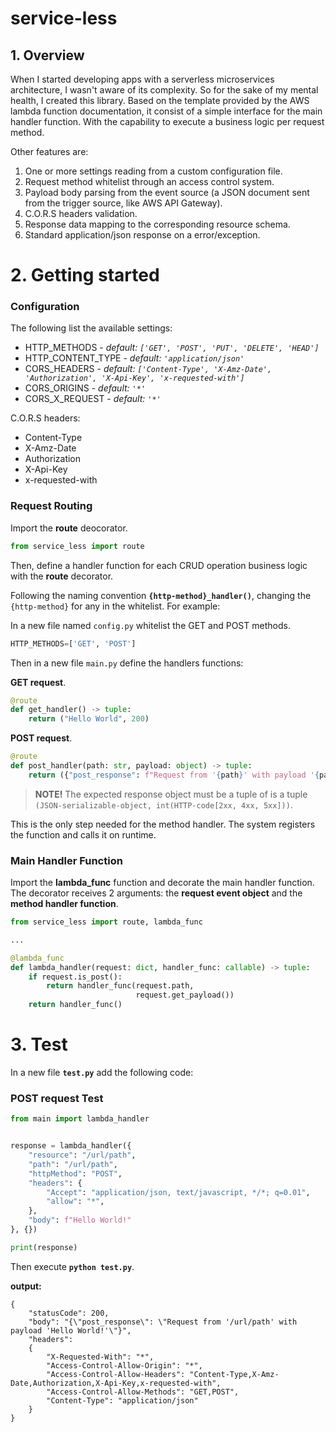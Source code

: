 # service-less

## 1. Overview

When I started developing apps with a serverless microservices architecture, I wasn't aware of its complexity.  So for the sake of my mental health, I created this library. Based on the template provided by the AWS lambda function documentation, it consist of a simple interface for the main handler function. With the capability to execute a business logic per request method.

Other features are:

1. One or more settings reading from a custom configuration file.
2. Request method whitelist through an access control system.
3. Payload body parsing from the event source (a JSON document sent from the trigger source, like AWS API Gateway).
4. C.O.R.S headers validation.
5. Response data mapping to the corresponding resource schema.
6. Standard application/json response on a error/exception.

# 2. Getting started

### Configuration

The following list the available settings:

- HTTP_METHODS - _default: `['GET', 'POST', 'PUT', 'DELETE', 'HEAD']`_
- HTTP_CONTENT_TYPE - _default: `'application/json'`_
- CORS_HEADERS - _default: `['Content-Type', 'X-Amz-Date', 'Authorization', 'X-Api-Key', 'x-requested-with']`_
- CORS_ORIGINS - _default: `'*'`_
- CORS_X_REQUEST - _default: `'*'`_

C.O.R.S headers:

- Content-Type
- X-Amz-Date
- Authorization
- X-Api-Key
- x-requested-with

### Request Routing

Import the __route__ deocorator.

```python
from service_less import route
```

Then, define a handler function for each CRUD operation business logic with the __route__ decorator.

Following the naming convention __`{http-method}_handler()`__, changing the `{http-method}` for any in the whitelist. For example:

In a new file named `config.py` whitelist the GET and POST methods.

```python
HTTP_METHODS=['GET', 'POST']
```

Then in a new file `main.py` define the handlers functions:

__GET request__.

```python
@route
def get_handler() -> tuple:
    return ("Hello World", 200)
```

__POST request__.

```python
@route
def post_handler(path: str, payload: object) -> tuple:
    return ({"post_response": f"Request from '{path}' with payload '{payload}'"}, 200)
```

> __NOTE!__ The expected response object must be a tuple of is a tuple `(JSON-serializable-object, int(HTTP-code[2xx, 4xx, 5xx]))`.

This is the only step needed for the method handler. The system registers the function and calls it on runtime.

### Main Handler Function

Import the __lambda_func__ function and decorate the main handler function. The decorator receives 2 arguments: the __request event object__ and the __method handler function__.

```python
from service_less import route, lambda_func

...

@lambda_func
def lambda_handler(request: dict, handler_func: callable) -> tuple:
    if request.is_post():
        return handler_func(request.path,
                            request.get_payload())
    return handler_func()
```

# 3. Test

In a new file __`test.py`__ add the following code:

### POST request Test

```python
from main import lambda_handler


response = lambda_handler({
    "resource": "/url/path",
    "path": "/url/path",
    "httpMethod": "POST",
    "headers": {
        "Accept": "application/json, text/javascript, */*; q=0.01",
        "allow": "*",
    },
    "body": f"Hello World!"
}, {})

print(response)
```

Then execute __`python test.py`__. 

__output:__

```console
{
    "statusCode": 200,
    "body": "{\"post_response\": \"Request from '/url/path' with payload 'Hello World!'\"}",
    "headers":
    {
        "X-Requested-With": "*",
        "Access-Control-Allow-Origin": "*",
        "Access-Control-Allow-Headers": "Content-Type,X-Amz-Date,Authorization,X-Api-Key,x-requested-with",
        "Access-Control-Allow-Methods": "GET,POST",
        "Content-Type": "application/json"
    }
}
```
